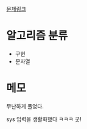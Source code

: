 [문제링크](https://www.acmicpc.net/problem/2941)

# 알고리즘 분류
+ 구현
+ 문자열


# 메모
무난하게 풀었다.

sys 입력을 생활화했다 ㅋㅋㅋ 굿!
